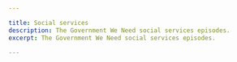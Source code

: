 ```yaml
---

title: Social services
description: The Government We Need social services episodes.
excerpt: The Government We Need social services episodes.

---
```

